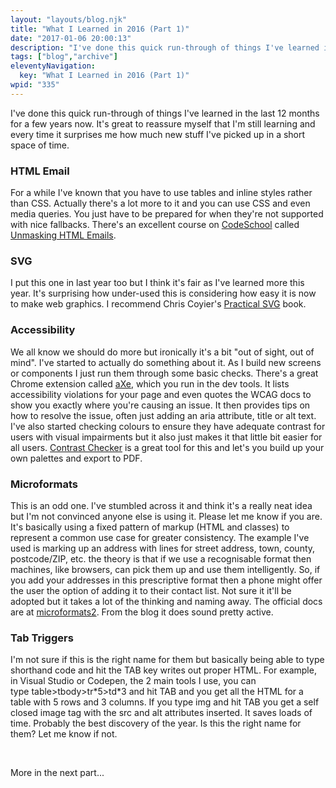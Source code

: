 ```yaml
---
layout: "layouts/blog.njk"
title: "What I Learned in 2016 (Part 1)"
date: "2017-01-06 20:00:13"
description: "I've done this quick run-through of things I've learned in the last 12 months for a few years now"
tags: ["blog","archive"]
eleventyNavigation:
  key: "What I Learned in 2016 (Part 1)"
wpid: "335"
---
```

I've done this quick run-through of things I've learned in the last 12 months for a few years now. It's great to reassure myself that I'm still learning and every time it surprises me how much new stuff I've picked up in a short space of time.
<h3>HTML Email</h3>
For a while I've known that you have to use tables and inline styles rather than CSS. Actually there's a lot more to it and you can use CSS and even media queries. You just have to be prepared for when they're not supported with nice fallbacks. There's an excellent course on <a href="https://www.codeschool.com" target="_blank">CodeSchool</a> called <a href="https://www.codeschool.com/courses/unmasking-html-emails" target="_blank">Unmasking HTML Emails</a>.
<h3>SVG</h3>
I put this one in last year too but I think it's fair as I've learned more this year. It's surprising how under-used this is considering how easy it is now to make web graphics. I recommend Chris Coyier's <a href="https://abookapart.com/products/practical-svg" target="_blank">Practical SVG</a> book.
<h3>Accessibility</h3>
We all know we should do more but ironically it's a bit "out of sight, out of mind". I've started to actually do something about it. As I build new screens or components I just run them through some basic checks. There's a great Chrome extension called <a href="https://chrome.google.com/webstore/detail/axe/lhdoppojpmngadmnindnejefpokejbdd?utm_source=chrome-app-launcher-info-dialog" target="_blank">aXe</a>, which you run in the dev tools. It lists accessibility violations for your page and even quotes the WCAG docs to show you exactly where you're causing an issue. It then provides tips on how to resolve the issue, often just adding an aria attribute, title or alt text. I've also started checking colours to ensure they have adequate contrast for users with visual impairments but it also just makes it that little bit easier for all users. <a href="http://contrastchecker.com/" target="_blank">Contrast Checker</a> is a great tool for this and let's you build up your own palettes and export to PDF.
<h3>Microformats</h3>
This is an odd one. I've stumbled across it and think it's a really neat idea but I'm not convinced anyone else is using it. Please let me know if you are. It's basically using a fixed pattern of markup (HTML and classes) to represent a common use case for greater consistency. The example I've used is marking up an address with lines for street address, town, county, postcode/ZIP, etc. the theory is that if we use a recognisable format then machines, like browsers, can pick them up and use them intelligently. So, if you add your addresses in this prescriptive format then a phone might offer the user the option of adding it to their contact list. Not sure it it'll be adopted but it takes a lot of the thinking and naming away. The official docs are at <a href="http://microformats.org/wiki/microformats2" target="_blank">microformats2</a>. From the blog it does sound pretty active.
<h3>Tab Triggers</h3>
I'm not sure if this is the right name for them but basically being able to type shorthand code and hit the TAB key writes out proper HTML. For example, in Visual Studio or Codepen, the 2 main tools I use, you can type table&gt;tbody&gt;tr*5&gt;td*3 and hit TAB and you get all the HTML for a table with 5 rows and 3 columns. If you type img and hit TAB you get a self closed image tag with the src and alt attributes inserted. It saves loads of time. Probably the best discovery of the year. Is this the right name for them? Let me know if not.

&nbsp;

More in the next part...

&nbsp;
